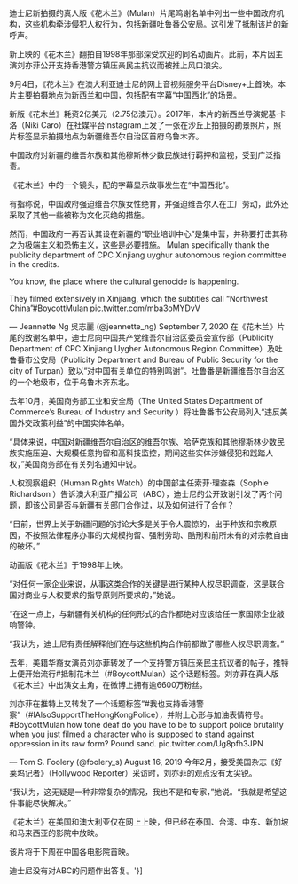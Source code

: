 迪士尼新拍摄的真人版《花木兰》（Mulan）片尾鸣谢名单中列出一些中国政府机构，这些机构牵涉侵犯人权行为，包括新疆吐鲁番公安局。这引发了抵制该片的新呼声。

新上映的《花木兰》翻拍自1998年那部深受欢迎的同名动画片。此前，本片因主演刘亦菲公开支持香港警方镇压亲民主抗议而被推上风口浪尖。

9月4日，《花木兰》在澳大利亚迪士尼的网上音视频服务平台Disney+上首映。本片主要拍摄地点为新西兰和中国，包括配有字幕“中国西北”的场景。

新版《花木兰》耗资2亿美元（2.75亿澳元）。2017年，本片的新西兰导演妮基·卡洛（Niki Caro）在社媒平台Instagram上发了一张在沙丘上拍摄的勘景照片，照片标签显示拍摄地点为新疆维吾尔自治区首府乌鲁木齐。

中国政府对新疆的维吾尔族和其他穆斯林少数民族进行羁押和监视，受到广泛指责。

《花木兰》中的一个镜头，配的字幕显示故事发生在“中国西北”。

有指称说，中国政府强迫维吾尔族女性绝育，并强迫维吾尔人在工厂劳动，此外还采取了其他一些被称为文化灭绝的措施。

然而，中国政府一再否认其设在新疆的“职业培训中心”是集中营，并称要打击其称之为极端主义和恐怖主义，这些是必要措施。 Mulan specifically thank the publicity department of CPC Xinjiang uyghur autonomous region committee in the credits. 

You know, the place where the cultural genocide is happening.

They filmed extensively in Xinjiang, which the subtitles call “Northwest China”#BoycottMulan pic.twitter.com/mba3oMYDvV

&mdash; Jeannette Ng 吳志麗 (@jeannette_ng) September 7, 2020 在《花木兰》片尾的致谢名单中，迪士尼向中国共产党维吾尔自治区委员会宣传部（Publicity Department of CPC Xinjiang Uygher Autonomous Region Committee）及吐鲁番市公安局（Publicity Department and Bureau of Public Security for the city of Turpan）致以“对中国有关单位的特别鸣谢”。吐鲁番是新疆维吾尔自治区的一个地级市，位于乌鲁木齐东北。

去年10月，美国商务部工业和安全局（The United States Department of Commerce&#8217;s Bureau of Industry and Security ）将吐鲁番市公安局列入“违反美国外交政策利益”的中国实体名单。

“具体来说，中国对新疆维吾尔自治区的维吾尔族、哈萨克族和其他穆斯林少数民族实施压迫、大规模任意拘留和高科技监控，期间这些实体涉嫌侵犯和践踏人权，”美国商务部在有关列名通知中说。

人权观察组织（Human Rights Watch）的中国部主任索菲·理查森（Sophie Richardson ）告诉澳大利亚广播公司（ABC），迪士尼的公开致谢引发了两个问题，即该公司是否与新疆有关部门合作过，以及如何进行了合作？

“目前，世界上关于新疆问题的讨论大多是关于令人震惊的，出于种族和宗教原因，不按照法律程序办事的大规模拘留、强制劳动、酷刑和前所未有的对宗教自由的破坏。”

动画版《花木兰》于1998年上映。

“对任何一家企业来说，从事这类合作的关键是进行某种人权尽职调查，这是联合国对商业与人权要求的指导原则所要求的，”她说。 

“在这一点上，与新疆有关机构的任何形式的合作都绝对应该给任一家国际企业敲响警钟。 

“我认为，迪士尼有责任解释他们在与这些机构合作前都做了哪些人权尽职调查。”

去年，美籍华裔女演员刘亦菲转发了一个支持警方镇压亲民主抗议者的帖子，推特上便开始流行#抵制花木兰（#BoycottMulan）这个话题标签。刘亦菲在真人版《花木兰》中出演女主角，在微博上拥有逾6600万粉丝。

刘亦菲在推特上又转发了一个话题标签“#我也支持香港警察”（#IAlsoSupportTheHongKongPolice），并附上心形与加油表情符号。 #BoycottMulan how tone deaf do you have to be to support police brutality when you just filmed a character who is supposed to stand against oppression in its raw form? Pound sand. pic.twitter.com/Ug8pfh3JPN

&mdash; Tom S. Foolery (@foolery_s) August 16, 2019 今年2月，接受美国杂志《好莱坞记者》（Hollywood Reporter）采访时，刘亦菲的观点没有太尖锐。

“我认为，这无疑是一种非常复杂的情况，我也不是和专家，”她说。“我就是希望这件事能尽快解决。”

《花木兰》在美国和澳大利亚仅在网上上映，但已经在泰国、台湾、中东、新加坡和马来西亚的影院中放映。

该片将于下周在中国各电影院首映。

迪士尼没有对ABC的问题作出答复。'}]